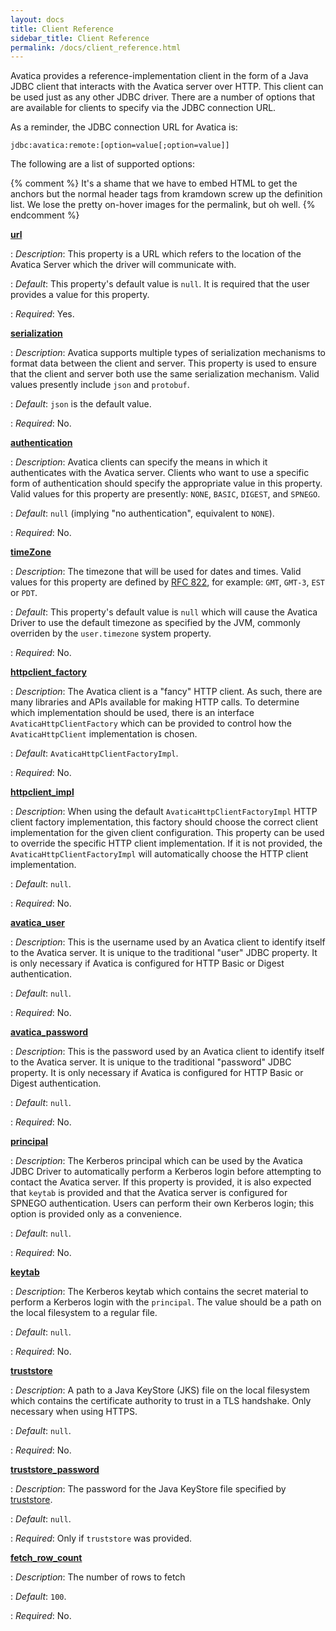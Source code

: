 ```yaml
---
layout: docs
title: Client Reference
sidebar_title: Client Reference
permalink: /docs/client_reference.html
---
```


<!--
{% comment %}
Licensed to the Apache Software Foundation (ASF) under one or more
contributor license agreements.  See the NOTICE file distributed with
this work for additional information regarding copyright ownership.
The ASF licenses this file to you under the Apache License, Version 2.0
(the "License"); you may not use this file except in compliance with
the License.  You may obtain a copy of the License at

http://www.apache.org/licenses/LICENSE-2.0

Unless required by applicable law or agreed to in writing, software
distributed under the License is distributed on an "AS IS" BASIS,
WITHOUT WARRANTIES OR CONDITIONS OF ANY KIND, either express or implied.
See the License for the specific language governing permissions and
limitations under the License.
{% endcomment %}
-->

Avatica provides a reference-implementation client in the form of a Java
JDBC client that interacts with the Avatica server over HTTP. This client
can be used just as any other JDBC driver. There are a number of options
that are available for clients to specify via the JDBC connection URL.

As a reminder, the JDBC connection URL for Avatica is:

  `jdbc:avatica:remote:[option=value[;option=value]]`

The following are a list of supported options:

{% comment %}
It's a shame that we have to embed HTML to get the anchors but the normal
header tags from kramdown screw up the definition list. We lose the pretty
on-hover images for the permalink, but oh well.
{% endcomment %}

<strong><a name="url" href="#url">url</a></strong>

: _Description_: This property is a URL which refers to the location of the
  Avatica Server which the driver will communicate with.

: _Default_: This property's default value is `null`. It is required that the
  user provides a value for this property.

: _Required_: Yes.


<strong><a name="serialization" href="#serialization">serialization</a></strong>

: _Description_: Avatica supports multiple types of serialization mechanisms
  to format data between the client and server. This property is used to ensure
  that the client and server both use the same serialization mechanism. Valid
  values presently include `json` and `protobuf`.

: _Default_: `json` is the default value.

: _Required_: No.


<strong><a name="authentication" href="#authentication">authentication</a></strong>

: _Description_: Avatica clients can specify the means in which it authenticates
  with the Avatica server. Clients who want to use a specific form
  of authentication should specify the appropriate value in this property. Valid
  values for this property are presently: `NONE`, `BASIC`, `DIGEST`, and `SPNEGO`.

: _Default_: `null` (implying "no authentication", equivalent to `NONE`).

: _Required_: No.


<strong><a name="timeZone" href="#timeZone">timeZone</a></strong>

: _Description_: The timezone that will be used for dates and times. Valid values for this
  property are defined by [RFC 822](https://www.ietf.org/rfc/rfc0822.txt), for
  example: `GMT`, `GMT-3`, `EST` or `PDT`.

: _Default_: This property's default value is `null` which will cause the Avatica Driver to
  use the default timezone as specified by the JVM, commonly overriden by the
  `user.timezone` system property.

: _Required_: No.


<strong><a name="httpclient-factory" href="#httpclient-factory">httpclient_factory</a></strong>

: _Description_: The Avatica client is a "fancy" HTTP client. As such, there are
  many libraries and APIs available for making HTTP calls. To determine which implementation
  should be used, there is an interface `AvaticaHttpClientFactory` which can be provided
  to control how the `AvaticaHttpClient` implementation is chosen.

: _Default_: `AvaticaHttpClientFactoryImpl`.

: _Required_: No.


<strong><a name="httpclient-impl" href="#httpclient-impl">httpclient_impl</a></strong>

: _Description_: When using the default `AvaticaHttpClientFactoryImpl` HTTP client factory
  implementation, this factory should choose the correct client implementation for the
  given client configuration. This property can be used to override the specific HTTP
  client implementation. If it is not provided, the `AvaticaHttpClientFactoryImpl` will
  automatically choose the HTTP client implementation.

: _Default_: `null`.

: _Required_: No.

<strong><a name="avatica-user" href="#avatica-user">avatica_user</a></strong>

: _Description_: This is the username used by an Avatica client to identify itself
  to the Avatica server. It is unique to the traditional "user" JDBC property. It
  is only necessary if Avatica is configured for HTTP Basic or Digest authentication.

: _Default_: `null`.

: _Required_: No.

<strong><a name="avatica-password" href="#avatica-password">avatica_password</a></strong>

: _Description_: This is the password used by an Avatica client to identify itself
  to the Avatica server. It is unique to the traditional "password" JDBC property. It
  is only necessary if Avatica is configured for HTTP Basic or Digest authentication.

: _Default_: `null`.

: _Required_: No.

<strong><a name="principal" href="#principal">principal</a></strong>

: _Description_: The Kerberos principal which can be used by the Avatica JDBC Driver
  to automatically perform a Kerberos login before attempting to contact the Avatica
  server. If this property is provided, it is also expected that `keytab` is provided
  and that the Avatica server is configured for SPNEGO authentication. Users can perform
  their own Kerberos login; this option is provided only as a convenience.

: _Default_: `null`.

: _Required_: No.

<strong><a name="keytab" href="#keytab">keytab</a></strong>

: _Description_: The Kerberos keytab which contains the secret material to perform
  a Kerberos login with the `principal`. The value should be a path on the local
  filesystem to a regular file.

: _Default_: `null`.

: _Required_: No.

<strong><a name="truststore" href="#truststore">truststore</a></strong>

: _Description_: A path to a Java KeyStore (JKS) file on the local filesystem
  which contains the certificate authority to trust in a TLS handshake. Only
  necessary when using HTTPS.

: _Default_: `null`.

: _Required_: No.

<strong><a name="truststore_password" href="#truststore_password">truststore_password</a></strong>

: _Description_: The password for the Java KeyStore file specified by <a href="#truststore">truststore</a>.

: _Default_: `null`.

: _Required_: Only if `truststore` was provided.

<strong><a name="fetch_row_count" href="#fetch_row_count">fetch_row_count</a></strong>

: _Description_: The number of rows to fetch

: _Default_: `100`.

: _Required_: No.
